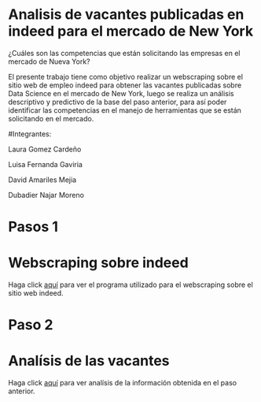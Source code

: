 # Analisis de vacantes publicadas en indeed para el mercado de New York

¿Cuáles son las competencias que están solicitando las empresas en el mercado de Nueva York?

El presente trabajo tiene como objetivo realizar un webscraping sobre el sitio web de empleo indeed para obtener las vacantes publicadas sobre Data Science en el mercado de New York, luego se realiza un análisis descriptivo y predictivo de la base del paso anterior, para así poder identificar las competencias en el manejo de herramientas que se están solicitando en el mercado.

#Integrantes:

Laura Gomez Cardeño

Luisa Fernanda Gaviria

David Amariles Mejia

Dubadier Najar Moreno


# Pasos 1

# Webscraping sobre indeed
Haga click [aquí](https://colab.research.google.com/drive/1uis686q5rcqX1-xif3465CP__HIwPLHW#scrollTo=myeQdhizrvNg) para ver el programa utilizado para el webscraping sobre el sitio web indeed.

# Paso 2

# Analísis de las vacantes
Haga click [aquí](https://colab.research.google.com/drive/1Rmn-rFA0uanooAEZt_5sfPcxSkPG90QW#scrollTo=-Gn04EHEiTwc) para ver analísis de la información obtenida en el paso anterior.



